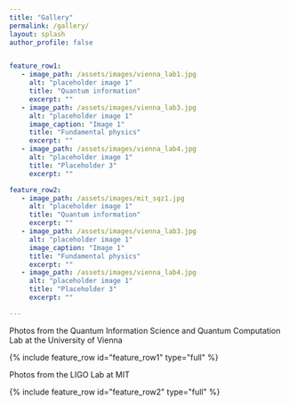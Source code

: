 ```yaml
---
title: "Gallery"
permalink: /gallery/
layout: splash
author_profile: false


feature_row1:
   - image_path: /assets/images/vienna_lab1.jpg
     alt: "placeholder image 1"
     title: "Quantum information"
     excerpt: ""
   - image_path: /assets/images/vienna_lab3.jpg
     alt: "placeholder image 1"
     image_caption: "Image 1"
     title: "Fundamental physics"
     excerpt: ""
   - image_path: /assets/images/vienna_lab4.jpg
     alt: "placeholder image 1"
     title: "Placeholder 3"
     excerpt: ""

feature_row2:
   - image_path: /assets/images/mit_sqz1.jpg
     alt: "placeholder image 1"
     title: "Quantum information"
     excerpt: ""
   - image_path: /assets/images/vienna_lab3.jpg
     alt: "placeholder image 1"
     image_caption: "Image 1"
     title: "Fundamental physics"
     excerpt: ""
   - image_path: /assets/images/vienna_lab4.jpg
     alt: "placeholder image 1"
     title: "Placeholder 3"
     excerpt: ""

---
```


Photos from the Quantum Information Science and Quantum Computation Lab at the University of Vienna

{% include feature_row id="feature_row1" type="full" %}

Photos from the LIGO Lab at MIT

{% include feature_row id="feature_row2" type="full" %}
